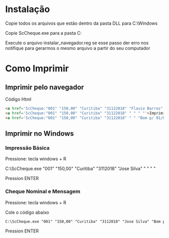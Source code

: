 # Instalação

  Copie todos os arquivos que estão dentro da pasta DLL para C:\Windows

  Copie ScCheque.exe para a pasta C:
  
  Execute o arquivo instalar_navegador.reg 
      se esse passo der erro nos notifique para gerarmos o mesmo arquivo a partir do seu computador

# Como Imprimir

## Imprimir pelo navegador

  Código Html
  ```html
<a href='ScCheque:"001" "150,00" "Curitiba" "31122018" "Flavio Barros" "Bom p/ 01/01"'>Imprimir</a>
<a href='ScCheque:"001" "150,00" "Curitiba" "31122018" " " " "'>Imprimir Campos Básicos</a>
<a href='ScCheque:"001" "150,00" "Curitiba" "31122018" " " "Bom p/ 01/01"'>Sem Favorecido</a>
```

  


## Imprimir no Windows

### Impressão Básica

   Pressione: tecla windows + R

   C:\ScCheque.exe "001" "150,00" "Curitiba" "3112018" "Jose Silva" " " " "

   Pression ENTER

### Cheque Nominal e Mensagem

  Pressione: tecla windows + R 
  
  Cole o código abaixo
  
  ```html
C:\ScCheque.exe "001" "150,00" "Curitiba" "3112018" "Jose Silva" "Bom p/ 01/01/2019"
```

  Pression ENTER

